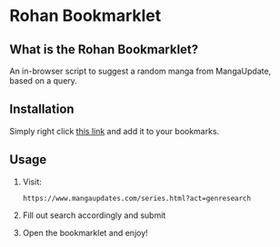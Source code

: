 Rohan Bookmarklet
=================

What is the Rohan Bookmarklet?
--------------------------

An in-browser script to suggest a random manga from MangaUpdate, based on a query.

Installation
------------
Simply right click [this link][1] and add it to your bookmarks.

Usage
-----

 1. Visit:
        

        https://www.mangaupdates.com/series.html?act=genresearch
 

 2. Fill out search accordingly and submit
 

 3. Open the bookmarklet and enjoy!


  [1]: javascript:var%20q%20=%20document.createElement%28%27script%27%29;q.src=%27https://raw.githubusercontent.com/mbStavola/rohan-bookmarklet/master/src/rohan.js%27;document.body.appendChild%28q%29;void%200;
